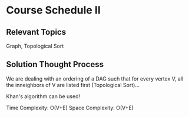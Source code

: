 # Course Schedule II

## Relevant Topics

Graph, Topological Sort

## Solution Thought Process

We are dealing with an ordering of a DAG such that for every vertex V, all the inneighbors of V are listed first (Topological Sort)...

Khan's algorithm can be used!

Time Complexity: O(V+E)
Space Complexity: O(V+E)